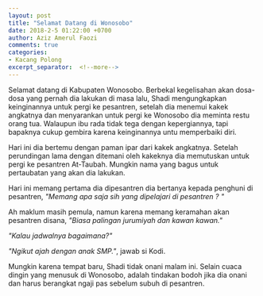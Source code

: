 ```yaml
---
layout: post
title: "Selamat Datang di Wonosobo"
date: 2018-2-5 01:22:00 +0700
author: Aziz Amerul Faozi
comments: true
categories: 
- Kacang Polong
excerpt_separator:  <!--more-->
---
```


Selamat datang di Kabupaten Wonosobo. Berbekal kegelisahan akan dosa-dosa yang pernah dia lakukan di masa lalu, Shadi mengungkapkan keinginannya untuk pergi ke pesantren, setelah dia menemui kakek angkatnya dan menyarankan untuk pergi ke Wonosobo dia meminta restu orang tua. Walaupun ibu rada tidak tega dengan kepergiannya, tapi bapaknya cukup gembira karena keinginannya untu memperbaiki diri. 

Hari ini dia bertemu dengan paman ipar dari kakek angkatnya. Setelah perundingan lama dengan ditemani oleh kakeknya dia memutuskan untuk pergi ke pesantren At-Taubah. Mungkin nama yang bagus untuk pertaubatan yang akan dia lakukan. 

Hari ini memang pertama dia dipesantren dia bertanya kepada penghuni di pesantren, *"Memang apa saja sih yang dipelajari di pesantren ? "*

Ah maklum masih pemula, namun karena memang keramahan akan pesantren disana, *"Biasa palingan jurumiyah dan kawan kawan."*

*"Kalau jadwalnya bagaimana?"*

*"Ngikut ajah dengan anak SMP."*, jawab si Kodi.

Mungkin karena tempat baru, Shadi tidak onani malam ini. Selain cuaca dingin yang menusuk di Wonosobo, adalah tindakan bodoh jika dia onani dan harus berangkat ngaji pas sebelum subuh di pesantren.




